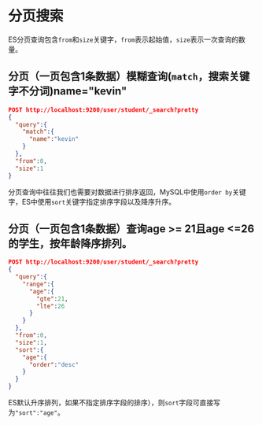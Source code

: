 # 分页搜索

ES分页查询包含```from```和```size```关键字，```from```表示起始值，```size```表示一次查询的数量。

## 分页（一页包含1条数据）模糊查询(```match```，搜索关键字不分词)name="kevin"

```json
POST http://localhost:9200/user/student/_search?pretty
{
  "query":{
    "match":{
      "name":"kevin"
    }
  },
  "from":0,
  "size":1
}
```

分页查询中往往我们也需要对数据进行排序返回，MySQL中使用```order by```关键字，ES中使用```sort```关键字指定排序字段以及降序升序。

## 分页（一页包含1条数据）查询age >= 21且age <=26的学生，按年龄降序排列。

```json
POST http://localhost:9200/user/student/_search?pretty
{
  "query":{
    "range":{
      "age":{
        "gte":21,
        "lte":26
      }
    }
  },
  "from":0,
  "size":1,
  "sort":{
    "age":{
      "order":"desc"
    }
  }
}
```

ES默认升序排列，如果不指定排序字段的排序），则```sort```字段可直接写为```"sort":"age"```。
